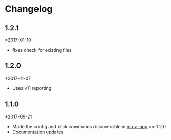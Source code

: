 # Changelog

## 1.2.1
*2017-01-10

- fixes check for existing files

## 1.2.0
*2017-11-07

- Uses v11 reporting

## 1.1.0 
*2017-09-21 

- Made the config and click commands discoverable in [mara-app](https://github.com/mara/mara-app) >= 1.2.0
- Documentation updates



